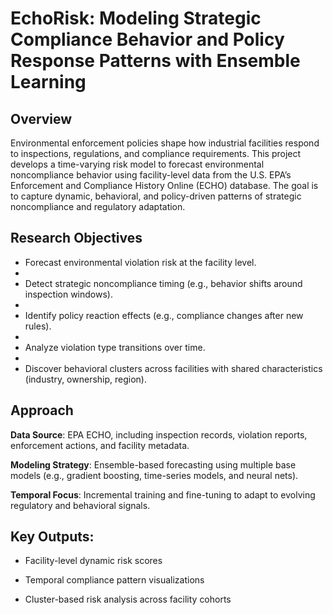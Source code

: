 # EchoRisk: Modeling Strategic Compliance Behavior and Policy Response Patterns with Ensemble Learning

## Overview
Environmental enforcement policies shape how industrial facilities respond to inspections, regulations, and compliance requirements. This project develops a time-varying risk model to forecast environmental noncompliance behavior using facility-level data from the U.S. EPA’s Enforcement and Compliance History Online (ECHO) database. The goal is to capture dynamic, behavioral, and policy-driven patterns of strategic noncompliance and regulatory adaptation.

## Research Objectives
- Forecast environmental violation risk at the facility level.
- 
- Detect strategic noncompliance timing (e.g., behavior shifts around inspection windows).
- 
- Identify policy reaction effects (e.g., compliance changes after new rules).
- 
- Analyze violation type transitions over time.
- 
- Discover behavioral clusters across facilities with shared characteristics (industry, ownership, region).

## Approach
**Data Source**: EPA ECHO, including inspection records, violation reports, enforcement actions, and facility metadata.

**Modeling Strategy**: Ensemble-based forecasting using multiple base models (e.g., gradient boosting, time-series models, and neural nets).

**Temporal Focus**: Incremental training and fine-tuning to adapt to evolving regulatory and behavioral signals.

## Key Outputs:
- Facility-level dynamic risk scores

- Temporal compliance pattern visualizations

- Cluster-based risk analysis across facility cohorts





